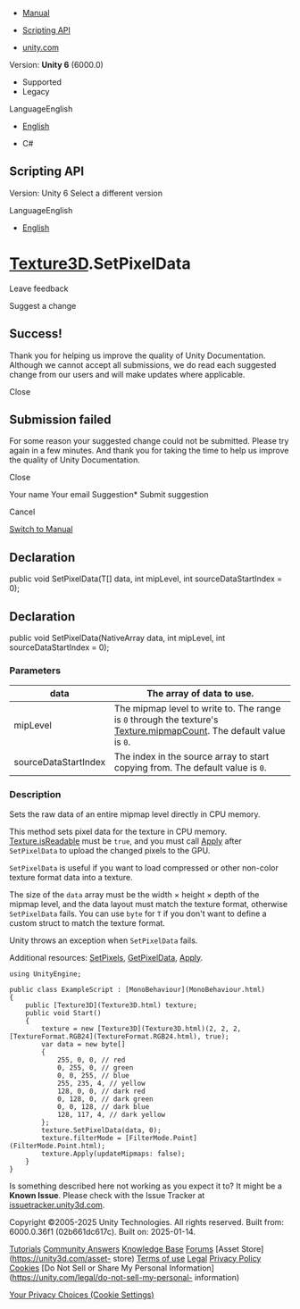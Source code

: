 [ ]()

  * [Manual](../Manual/index.html)
  * [Scripting API](../ScriptReference/index.html)

  * [unity.com](https://unity.com/)

Version: **Unity 6** (6000.0)

  * Supported
  * Legacy

LanguageEnglish

  * [English]()

  * C#

[ ](https://docs.unity3d.com)

## Scripting API

Version: Unity 6 Select a different version

LanguageEnglish

  * [English]()

#  [Texture3D](Texture3D.html).SetPixelData

Leave feedback

Suggest a change

## Success!

Thank you for helping us improve the quality of Unity Documentation. Although
we cannot accept all submissions, we do read each suggested change from our
users and will make updates where applicable.

Close

## Submission failed

For some reason your suggested change could not be submitted. Please <a>try
again</a> in a few minutes. And thank you for taking the time to help us
improve the quality of Unity Documentation.

Close

Your name Your email Suggestion* Submit suggestion

Cancel

[Switch to Manual](../Manual/class-Texture3D.html "Go to Texture3D Component
in the Manual")

## Declaration

public void SetPixelData(T[] data, int mipLevel, int sourceDataStartIndex =
0);

## Declaration

public void SetPixelData(NativeArray<T> data, int mipLevel, int
sourceDataStartIndex = 0);

### Parameters

data | The array of data to use.  
---|---  
mipLevel | The mipmap level to write to. The range is `0` through the texture's [Texture.mipmapCount](Texture-mipmapCount.html). The default value is `0`.  
sourceDataStartIndex | The index in the source array to start copying from. The default value is `0`.  
  
### Description

Sets the raw data of an entire mipmap level directly in CPU memory.

This method sets pixel data for the texture in CPU memory.
[Texture.isReadable](Texture-isReadable.html) must be `true`, and you must
call [Apply](Texture3D.Apply.html) after `SetPixelData` to upload the changed
pixels to the GPU.  
  
`SetPixelData` is useful if you want to load compressed or other non-color
texture format data into a texture.  
  
The size of the `data` array must be the width × height × depth of the mipmap
level, and the data layout must match the texture format, otherwise
`SetPixelData` fails. You can use `byte` for `T` if you don't want to define a
custom struct to match the texture format.  
  
Unity throws an exception when `SetPixelData` fails.  
  
Additional resources: [SetPixels](Texture3D.SetPixels.html),
[GetPixelData](Texture3D.GetPixelData.html), [Apply](Texture3D.Apply.html).

    
    
    using UnityEngine;  
      
    public class ExampleScript : [MonoBehaviour](MonoBehaviour.html)
    {
        public [Texture3D](Texture3D.html) texture;
        public void Start()
        {
            texture = new [Texture3D](Texture3D.html)(2, 2, 2, [TextureFormat.RGB24](TextureFormat.RGB24.html), true);
            var data = new byte[]
            {
                255, 0, 0, // red
                0, 255, 0, // green
                0, 0, 255, // blue
                255, 235, 4, // yellow
                128, 0, 0, // dark red
                0, 128, 0, // dark green
                0, 0, 128, // dark blue
                128, 117, 4, // dark yellow
            };
            texture.SetPixelData(data, 0);
            texture.filterMode = [FilterMode.Point](FilterMode.Point.html);
            texture.Apply(updateMipmaps: false);
        }
    }
    

Is something described here not working as you expect it to? It might be a
**Known Issue**. Please check with the Issue Tracker at
[issuetracker.unity3d.com](https://issuetracker.unity3d.com).

Copyright ©2005-2025 Unity Technologies. All rights reserved. Built from:
6000.0.36f1 (02b661dc617c). Built on: 2025-01-14.

[Tutorials](https://unity3d.com/learn) [Community
Answers](https://answers.unity3d.com) [Knowledge
Base](https://support.unity3d.com/hc/en-us)
[Forums](https://forum.unity3d.com) [Asset Store](https://unity3d.com/asset-
store) [Terms of use](https://docs.unity3d.com/Manual/TermsOfUse.html)
[Legal](https://unity.com/legal) [Privacy
Policy](https://unity.com/legal/privacy-policy)
[Cookies](https://unity.com/legal/cookie-policy) [Do Not Sell or Share My
Personal Information](https://unity.com/legal/do-not-sell-my-personal-
information)

[Your Privacy Choices (Cookie Settings)](javascript:void\(0\);)


